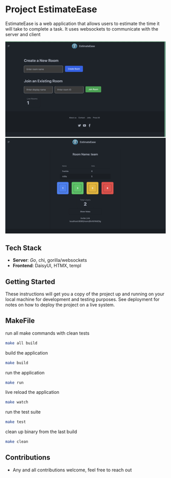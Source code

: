 # Project EstimateEase

EstimateEase is a web application that allows users to estimate the time it will take to complete a task. It uses websockets to communicate with the server and client

![Alt text](image.png)
![Alt text](image-1.png)

## Tech Stack

- **Server**: _Go_, chi, gorilla/websockets
- **Frontend**: DaisyUI, HTMX, templ

## Getting Started

These instructions will get you a copy of the project up and running on your local machine for development and testing purposes. See deployment for notes on how to deploy the project on a live system.

## MakeFile

run all make commands with clean tests

```bash
make all build
```

build the application

```bash
make build
```

run the application

```bash
make run
```

live reload the application

```bash
make watch
```

run the test suite

```bash
make test
```

clean up binary from the last build

```bash
make clean
```

## Contributions

- Any and all contributions welcome, feel free to reach out
